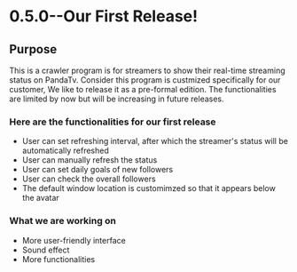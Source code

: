 # 0.5.0--Our First Release!

## Purpose
This is a crawler program is for streamers to show their real-time streaming status on PandaTv. Consider this program is custmized specifically for our customer, We like to release it as a pre-formal edition. The functionalities are limited by now but will be increasing in future releases. 

### Here are the functionalities for our first release
* User can set refreshing interval, after which the streamer's status will be automatically refreshed
* User can manually refresh the status
* User can set daily goals of new followers
* User can check the overall followers
* The default window location is customimzed so that it appears below the avatar


### What we are working on
* More user-friendly interface
* Sound effect
* More functionalities
